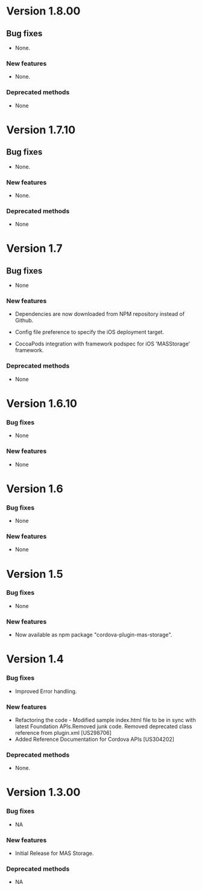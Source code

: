 # Version 1.8.00

## Bug fixes

- None.

### New features

- None.


### Deprecated methods

- None

# Version 1.7.10

## Bug fixes

- None.

### New features

- None.

### Deprecated methods

- None


# Version 1.7

## Bug fixes

- None

### New features

- Dependencies are now downloaded from NPM repository instead of Github.

- Config file preference to specify the iOS deployment target.

- CocoaPods integration with framework podspec for iOS 'MASStorage' framework.


### Deprecated methods

- None


# Version 1.6.10

### Bug fixes

- None

### New features

- None


# Version 1.6

### Bug fixes

- None

### New features

- None


# Version 1.5

### Bug fixes

- None

### New features

- Now available as npm package "cordova-plugin-mas-storage".

# Version 1.4

### Bug fixes
- Improved Error handling.

### New features

- Refactoring the code - Modified sample index.html file to be in sync with latest Foundation APIs.Removed junk code. Removed deprecated class reference from plugin.xml  [US298706]
- Added Reference Documentation for Cordova APIs [US304202]

### Deprecated methods

- None.

# Version 1.3.00

### Bug fixes

- NA

### New features

- Initial Release for MAS Storage.

### Deprecated methods

- NA


 [mag]: https://docops.ca.com/mag
 [mas.ca.com]: http://mas.ca.com/
 [docs]: http://mas.ca.com/docs/
 [blog]: http://mas.ca.com/blog/

 [releases]: ../../releases
 [contributing]: /CONTRIBUTING.md
 [license-link]: /LICENSE

